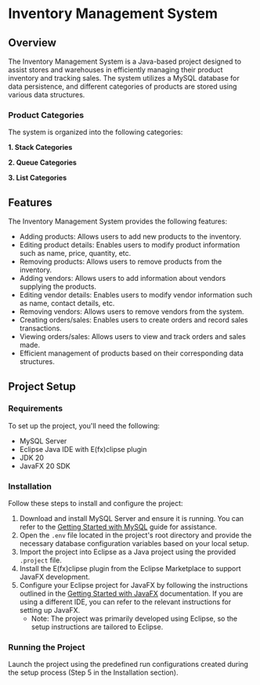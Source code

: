 # Inventory Management System

## Overview

The Inventory Management System is a Java-based project designed to assist stores and warehouses in efficiently managing their product inventory and tracking sales. The system utilizes a MySQL database for data persistence, and different categories of products are stored using various data structures.

### Product Categories

The system is organized into the following categories:

**1. Stack Categories**

**2. Queue Categories**

**3. List Categories**

## Features

The Inventory Management System provides the following features:

- Adding products: Allows users to add new products to the inventory.
- Editing product details: Enables users to modify product information such as name, price, quantity, etc.
- Removing products: Allows users to remove products from the inventory.
- Adding vendors: Allows users to add information about vendors supplying the products.
- Editing vendor details: Enables users to modify vendor information such as name, contact details, etc.
- Removing vendors: Allows users to remove vendors from the system.
- Creating orders/sales: Enables users to create orders and record sales transactions.
- Viewing orders/sales: Allows users to view and track orders and sales made.
- Efficient management of products based on their corresponding data structures.

## Project Setup

### Requirements

To set up the project, you'll need the following:

- MySQL Server
- Eclipse Java IDE with E(fx)clipse plugin
- JDK 20
- JavaFX 20 SDK

### Installation

Follow these steps to install and configure the project:

1. Download and install MySQL Server and ensure it is running. You can refer to the [Getting Started with MySQL](https://dev.mysql.com/doc/mysql-getting-started/en/) guide for assistance.
2. Open the `.env` file located in the project's root directory and provide the necessary database configuration variables based on your local setup.
3. Import the project into Eclipse as a Java project using the provided `.project` file.
4. Install the E(fx)clipse plugin from the Eclipse Marketplace to support JavaFX development.
5. Configure your Eclipse project for JavaFX by following the instructions outlined in the [Getting Started with JavaFX](https://openjfx.io/openjfx-docs/#IDE-Eclipse) documentation. If you are using a different IDE, you can refer to the relevant instructions for setting up JavaFX.
   - Note: The project was primarily developed using Eclipse, so the setup instructions are tailored to Eclipse.

### Running the Project

Launch the project using the predefined run configurations created during the setup process (Step 5 in the Installation section).


